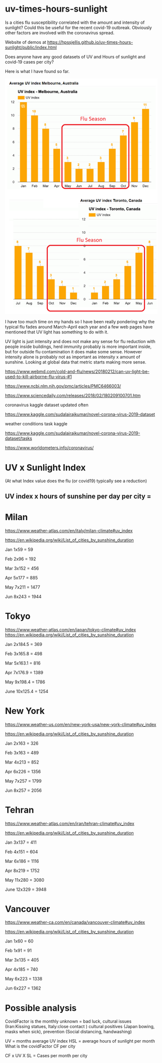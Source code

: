 # uv-times-hours-sunlight
Is a cities flu susceptibility correlated with the amount and intensity of sunlight? Could this be useful for the recent covid-19 outbreak. Obviously other factors are involved with the coronavirus spread.



Website of demos at https://hpssjellis.github.io/uv-times-hours-sunlight/public/index.html



Does anyone have any good datasets of UV and Hours of sunlight and covid-19 cases per city?

Here is what I have found so far.

![flu-season.png](flu-season.png)

I have too much time on my hands so I have been really pondering why the typical flu fades around March-April each year and a few web pages have mentioned that UV light has something to do with it. 

UV light is just intensity and does not make any sense for flu reduction with people inside buildings, herd immunity probably is more important inside, but for outside flu contamination it does make some sense. However intensity alone is probably not as important as intensity x amount of sunshine. Looking at global data that metric starts making more sense.



https://www.webmd.com/cold-and-flu/news/20180212/can-uv-light-be-used-to-kill-airborne-flu-virus-#1 

https://www.ncbi.nlm.nih.gov/pmc/articles/PMC6466003/

https://www.sciencedaily.com/releases/2018/02/180209100701.htm
 
 

coronavirus kaggle dataset updated often

https://www.kaggle.com/sudalairajkumar/novel-corona-virus-2019-dataset



weather conditions task kaggle

https://www.kaggle.com/sudalairajkumar/novel-corona-virus-2019-dataset/tasks






https://www.worldometers.info/coronavirus/



# UV x Sunlight Index 

(At what Index value does the flu (or covid19) typically see a reduction)

## UV index x hours of sunshine per day per city = 




# Milan

https://www.weather-atlas.com/en/italy/milan-climate#uv_index

https://en.wikipedia.org/wiki/List_of_cities_by_sunshine_duration





Jan 1x59  =   59

Feb 2x96  =  192

Mar 3x152 =  456

Apr 5x177 =  885

May 7x211 = 1477

Jun 8x243 = 1944


# Tokyo

https://www.weather-atlas.com/en/japan/tokyo-climate#uv_index
https://en.wikipedia.org/wiki/List_of_cities_by_sunshine_duration



Jan 2x184.5   =  369

Feb 3x165.8   =  498

Mar 5x163.1   =  816

Apr 7x176.9   = 1389

May 9x198.4   = 1786

June 10x125.4 = 1254


# New York

https://www.weather-us.com/en/new-york-usa/new-york-climate#uv_index

https://en.wikipedia.org/wiki/List_of_cities_by_sunshine_duration

Jan 2x163 =  326

Feb 3x163 =  489

Mar 4x213 =  852

Apr 6x226 =  1356

May 7x257 =  1799

Jun 8x257 =  2056





# Tehran


https://www.weather-atlas.com/en/iran/tehran-climate#uv_index

https://en.wikipedia.org/wiki/List_of_cities_by_sunshine_duration



Jan 3x137   =  411

Feb 4x151   =  604

Mar 6x186   = 1116

Apr 8x219   = 1752

May 11x280  = 3080

June 12x329 = 3948





# Vancouver

https://www.weather-ca.com/en/canada/vancouver-climate#uv_index

https://en.wikipedia.org/wiki/List_of_cities_by_sunshine_duration

Jan 1x60  = 60

Feb 1x91  = 91

Mar 3x135 = 405

Apr 4x185 = 740

May 6x223 = 1338

Jun 6x227 = 1362





# Possible analysis

CovidFactor is the monthly unknown = bad luck, cultural issues (Iran:Kissing statues, Italy:close contact ) cultural positives (Japan bowing, masks when sick), prevention (Social distancing, handwashing)

UV = months average UV index
HSL = average hours of sunlight per month 
What is the covidFactor CF per city

CF x UV X SL = Cases per month per city

